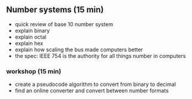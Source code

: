 ## Number systems (15 min)
- quick review of base 10 number system
- explain binary
- explain octal
- explain hex
- explain how scaling the bus made computers better
- the spec: IEEE 754 is the authority for all things number in computers
### workshop (15 min)
- create a pseudocode algorithm to convert from binary to decimal
- find an online converter and convert between number formats
